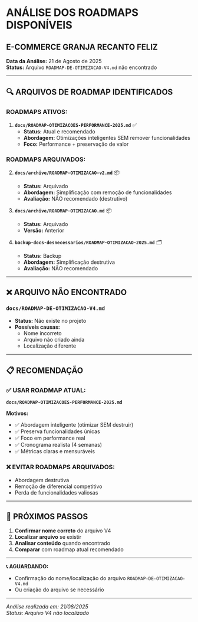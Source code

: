 # ANÁLISE DOS ROADMAPS DISPONÍVEIS
## E-COMMERCE GRANJA RECANTO FELIZ

**Data da Análise:** 21 de Agosto de 2025  
**Status:** Arquivo `ROADMAP-DE-OTIMIZACAO-V4.md` não encontrado

---

## 🔍 ARQUIVOS DE ROADMAP IDENTIFICADOS

### **ROADMAPS ATIVOS:**
1. **`docs/ROADMAP-OTIMIZACOES-PERFORMANCE-2025.md`** ✅
   - **Status:** Atual e recomendado
   - **Abordagem:** Otimizações inteligentes SEM remover funcionalidades
   - **Foco:** Performance + preservação de valor

### **ROADMAPS ARQUIVADOS:**
2. **`docs/archive/ROADMAP-OTIMIZACAO-v2.md`** 📦
   - **Status:** Arquivado
   - **Abordagem:** Simplificação com remoção de funcionalidades
   - **Avaliação:** NÃO recomendado (destrutivo)

3. **`docs/archive/ROADMAP-OTIMIZACAO.md`** 📦
   - **Status:** Arquivado
   - **Versão:** Anterior

4. **`backup-docs-desnecessarios/ROADMAP-OTIMIZACAO-2025.md`** 🗂️
   - **Status:** Backup
   - **Abordagem:** Simplificação destrutiva
   - **Avaliação:** NÃO recomendado

---

## ❌ ARQUIVO NÃO ENCONTRADO

### **`docs/ROADMAP-DE-OTIMIZACAO-V4.md`**
- **Status:** Não existe no projeto
- **Possíveis causas:**
  - Nome incorreto
  - Arquivo não criado ainda
  - Localização diferente

---

## 📋 RECOMENDAÇÃO

### ✅ **USAR ROADMAP ATUAL:**
**`docs/ROADMAP-OTIMIZACOES-PERFORMANCE-2025.md`**

**Motivos:**
- ✅ Abordagem inteligente (otimizar SEM destruir)
- ✅ Preserva funcionalidades únicas
- ✅ Foco em performance real
- ✅ Cronograma realista (4 semanas)
- ✅ Métricas claras e mensuráveis

### ❌ **EVITAR ROADMAPS ARQUIVADOS:**
- Abordagem destrutiva
- Remoção de diferencial competitivo
- Perda de funcionalidades valiosas

---

## 🎯 PRÓXIMOS PASSOS

1. **Confirmar nome correto** do arquivo V4
2. **Localizar arquivo** se existir
3. **Analisar conteúdo** quando encontrado
4. **Comparar** com roadmap atual recomendado

---

**📞 AGUARDANDO:**
- Confirmação do nome/localização do arquivo `ROADMAP-DE-OTIMIZACAO-V4.md`
- Ou criação do arquivo se necessário

---

*Análise realizada em: 21/08/2025*  
*Status: Arquivo V4 não localizado*